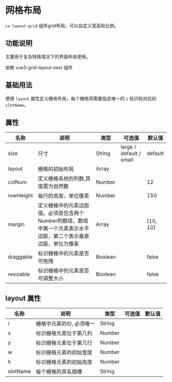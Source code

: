 # 网格布局

`cx-layout-grid` 组件grid布局，可以自定义宽高和比例。

## 功能说明

主要用于复杂特殊情况下的界面布局使用。

依赖 vue3-grid-layout-next 组件

## 基础用法

使用 `layout` 属性定义栅格布局，每个栅格项需要指定唯一的 `i` 标识和对应的 `slotName`。

## 属性

| 名称 | 说明 | 类型 | 可选值 | 默认值 |
| ----- | ----- | ----- | ----- | ----- |
| size | 尺寸 | String | large / default / small | default |
| layout | 栅格的初始布局 | Array | | |
| colNum | 定义栅格系统的列数,其值需为自然数 | Number | | 12 |
| rowHeight | 每行的高度，单位像素 | Number | | 150 |
| margin | 定义栅格中的元素边距值。必须是包含两个 Number的数组，数组中第一个元素表示水平边距，第二个表示垂直边距，单位为像素 | Array | | [10, 10] |
| draggable | 标识栅格中的元素是否可拖拽 | Boolean | | false |
| resizable | 标识栅格中的元素是否可调整大小 | Boolean | | false |

## layout 属性

| 名称 | 说明 | 类型 | 可选值 | 默认值 |
| ----- | ----- | ----- | ----- | ----- |
| i | 栅格中元素的ID, 必须唯一 | String | | |
| x | 标识栅格元素位于第几列 | Number | | |
| y | 标识栅格元素位于第几行 | Number | | |
| w | 标识栅格元素的初始宽度 | Number | | |
| h | 标识栅格元素的初始高度 | Number | | |
| slotName | 每个栅格的具名插槽 | String | | |
